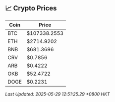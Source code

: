 ## 📈 Crypto Prices

| Coin | Price |
| ---- | ----- |
| BTC | $107338.2553 |
| ETH | $2714.9202 |
| BNB | $681.3696 |
| CRV | $0.7856 |
| ARB | $0.4222 |
| OKB | $52.4722 |
| DOGE | $0.2231 |

_Last Updated: 2025-05-29 12:51:25.29 +0800 HKT_